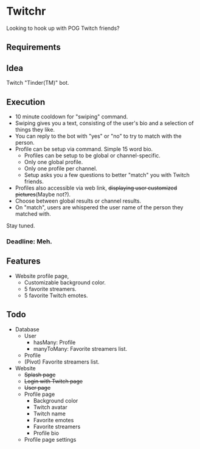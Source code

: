 # Twitchr
Looking to hook up with POG Twitch friends?

## Requirements

## Idea
Twitch "Tinder(TM)" bot.

## Execution
  * 10 minute cooldown for "swiping" command.
  * Swiping gives you a text, consisting of the user's bio and a selection of things they like.
  * You can reply to the bot with "yes" or "no" to try to match with the person.
  * Profile can be setup via command. Simple 15 word bio.
    * Profiles can be setup to be global or channel-specific.
    * Only one global profile.
    * Only one profile per channel.
    * Setup asks you a few questions to better "match" you with Twitch friends.
  * Profiles also accessible via web link, ~~displaying user customized pictures~~(Maybe not?).
  * Choose between global results or channel results.
  * On "match", users are whispered the user name of the person they matched with.

Stay tuned.

### Deadline: Meh.

## Features
  * Website profile page,
    * Customizable background color.
    * 5 favorite streamers.
    * 5 favorite Twitch emotes.

## Todo
  * Database
    * User
      * hasMany: Profile
      * manyToMany: Favorite streamers list.
    * Profile
    * (Pivot) Favorite streamers list.
  * Website
    * ~~Splash page~~
    * ~~Login with Twitch page~~
    * ~~User page~~
    * Profile page
      * Background color
      * Twitch avatar
      * Twitch name
      * Favorite emotes
      * Favorite streamers
      * Profile bio
    * Profile page settings
